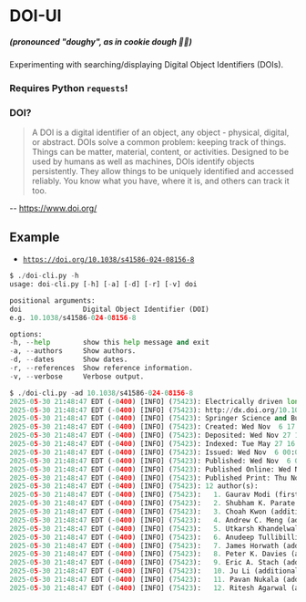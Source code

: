 # DOI-UI
##### (pronounced "_doughy_", as in cookie dough 🙂🍪)

Experimenting with searching/displaying Digital Object Identifiers (DOIs).

### Requires Python `requests`!

### DOI?
> A DOI is a digital identifier of an object, any object -
physical, digital, or abstract. DOIs solve a common problem:
keeping track of things. Things can be matter, material, content, or
activities. Designed to be used by humans as well as machines,
DOIs identify objects persistently. They allow things to be uniquely
identified and accessed reliably. You know what you have, where it is,
and others can track it too.

-- https://www.doi.org/

## Example

- [`https://doi.org/10.1038/s41586-024-08156-8`](https://doi.org/10.1038/s41586-024-08156-8)

```py
$ ./doi-cli.py -h
usage: doi-cli.py [-h] [-a] [-d] [-r] [-v] doi

positional arguments:
doi               Digital Object Identifier (DOI)
e.g. 10.1038/s41586-024-08156-8

options:
-h, --help        show this help message and exit
-a, --authors     Show authors.
-d, --dates       Show dates.
-r, --references  Show reference information.
-v, --verbose     Verbose output.
```
```py
$ ./doi-cli.py -ad 10.1038/s41586-024-08156-8
2025-05-30 21:48:47 EDT (-0400) [INFO] (75423): Electrically driven long-range solid-state amorphization in ferroic In2Se3 (journal-article)
2025-05-30 21:48:47 EDT (-0400) [INFO] (75423): http://dx.doi.org/10.1038/s41586-024-08156-8
2025-05-30 21:48:47 EDT (-0400) [INFO] (75423): Springer Science and Business Media LLC
2025-05-30 21:48:47 EDT (-0400) [INFO] (75423): Created: Wed Nov  6 17:05:26 2024 (2024-11-06 17:05:26+00:00)
2025-05-30 21:48:47 EDT (-0400) [INFO] (75423): Deposited: Wed Nov 27 13:09:13 2024 (2024-11-27 13:09:13+00:00)
2025-05-30 21:48:47 EDT (-0400) [INFO] (75423): Indexed: Tue May 27 16:29:56 2025 (2025-05-27 16:29:56+00:00)
2025-05-30 21:48:47 EDT (-0400) [INFO] (75423): Issued: Wed Nov  6 00:00:00 2024 (2024-11-06)
2025-05-30 21:48:47 EDT (-0400) [INFO] (75423): Published: Wed Nov  6 00:00:00 2024 (2024-11-06)
2025-05-30 21:48:47 EDT (-0400) [INFO] (75423): Published Online: Wed Nov  6 00:00:00 2024 (2024-11-06)
2025-05-30 21:48:47 EDT (-0400) [INFO] (75423): Published Print: Thu Nov 28 00:00:00 2024 (2024-11-28)
2025-05-30 21:48:47 EDT (-0400) [INFO] (75423): 12 author(s):
2025-05-30 21:48:47 EDT (-0400) [INFO] (75423):   1. Gaurav Modi (first) [ORCID: https://orcid.org/0000-0001-6883-814X]
2025-05-30 21:48:47 EDT (-0400) [INFO] (75423):   2. Shubham K. Parate (additional) [ORCID: https://orcid.org/0009-0004-5991-9609]
2025-05-30 21:48:47 EDT (-0400) [INFO] (75423):   3. Choah Kwon (additional) [ORCID: None]
2025-05-30 21:48:47 EDT (-0400) [INFO] (75423):   4. Andrew C. Meng (additional) [ORCID: None]
2025-05-30 21:48:47 EDT (-0400) [INFO] (75423):   5. Utkarsh Khandelwal (additional) [ORCID: None]
2025-05-30 21:48:47 EDT (-0400) [INFO] (75423):   6. Anudeep Tullibilli (additional) [ORCID: None]
2025-05-30 21:48:47 EDT (-0400) [INFO] (75423):   7. James Horwath (additional) [ORCID: None]
2025-05-30 21:48:47 EDT (-0400) [INFO] (75423):   8. Peter K. Davies (additional) [ORCID: None]
2025-05-30 21:48:47 EDT (-0400) [INFO] (75423):   9. Eric A. Stach (additional) [ORCID: https://orcid.org/0000-0002-3366-2153]
2025-05-30 21:48:47 EDT (-0400) [INFO] (75423):   10. Ju Li (additional) [ORCID: https://orcid.org/0000-0002-7841-8058]
2025-05-30 21:48:47 EDT (-0400) [INFO] (75423):   11. Pavan Nukala (additional) [ORCID: None]
2025-05-30 21:48:47 EDT (-0400) [INFO] (75423):   12. Ritesh Agarwal (additional) [ORCID: https://orcid.org/0000-0002-1289-4334]
```
